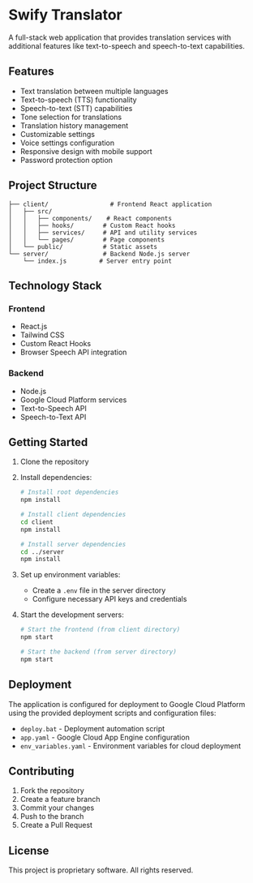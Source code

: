 # Swify Translator

A full-stack web application that provides translation services with additional features like text-to-speech and speech-to-text capabilities.

## Features

- Text translation between multiple languages
- Text-to-speech (TTS) functionality
- Speech-to-text (STT) capabilities
- Tone selection for translations
- Translation history management
- Customizable settings
- Voice settings configuration
- Responsive design with mobile support
- Password protection option

## Project Structure

```
├── client/                 # Frontend React application
│   ├── src/
│   │   ├── components/    # React components
│   │   ├── hooks/        # Custom React hooks
│   │   ├── services/     # API and utility services
│   │   └── pages/        # Page components
│   └── public/           # Static assets
└── server/               # Backend Node.js server
    └── index.js         # Server entry point
```

## Technology Stack

### Frontend
- React.js
- Tailwind CSS
- Custom React Hooks
- Browser Speech API integration

### Backend
- Node.js
- Google Cloud Platform services
- Text-to-Speech API
- Speech-to-Text API

## Getting Started

1. Clone the repository
2. Install dependencies:
   ```bash
   # Install root dependencies
   npm install

   # Install client dependencies
   cd client
   npm install

   # Install server dependencies
   cd ../server
   npm install
   ```

3. Set up environment variables:
   - Create a `.env` file in the server directory
   - Configure necessary API keys and credentials

4. Start the development servers:
   ```bash
   # Start the frontend (from client directory)
   npm start

   # Start the backend (from server directory)
   npm start
   ```

## Deployment

The application is configured for deployment to Google Cloud Platform using the provided deployment scripts and configuration files:

- `deploy.bat` - Deployment automation script
- `app.yaml` - Google Cloud App Engine configuration
- `env_variables.yaml` - Environment variables for cloud deployment

## Contributing

1. Fork the repository
2. Create a feature branch
3. Commit your changes
4. Push to the branch
5. Create a Pull Request

## License

This project is proprietary software. All rights reserved.
